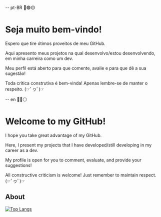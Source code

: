 -- pt-BR 🔵🟢🟡
# Seja muito bem-vindo!

Espero que tire ótimos proveitos de meu GitHub. 

Aqui apresento meus projetos na qual desenvolvo/estou desenvolvendo, em minha carreira como um dev.

Meu perfil está aberto para que comente, avalie e para que dê a sua sugestão!

Toda crítica construtiva é bem-vinda!
Apenas lembre-se de manter o respeito. (☞ﾟヮﾟ)☞

-- en 🔵🔴⚪
# Welcome to my GitHub! 

I hope you take great advantage of my GitHub. 

Here, I present my projects that I have developed/still developing in my career as a dev.

My profile is open for you to comment, evaluate, and provide your suggestions!

All constructive criticism is welcome!
Just remember to maintain respect. (☞ﾟヮﾟ)☞

## About

[![Top Langs](https://github-readme-stats.vercel.app/api/top-langs/?username=TriniTxn&layout=donut)](https://github.com/anuraghazra/github-readme-stats)
